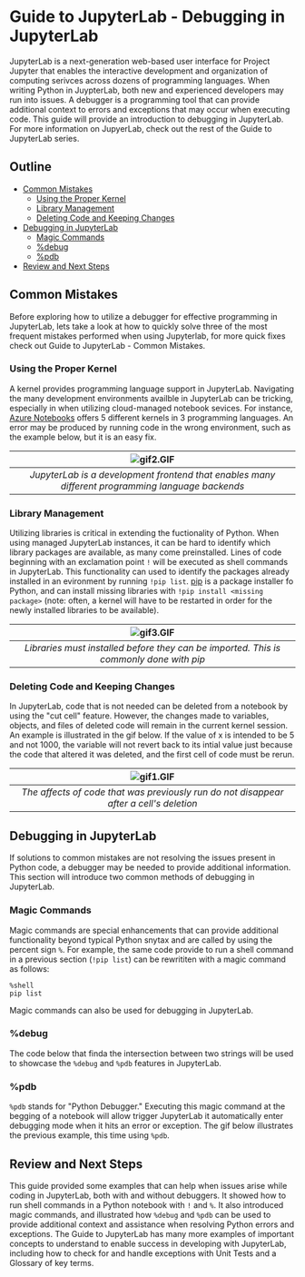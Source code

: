 # Guide to JupyterLab - Debugging in JupyterLab

JupyterLab is a next-generation web-based user interface for Project Jupyter that enables the interactive development and organization of computing serivces across dozens of programming languages. When writing Python in JuypterLab, both new and experienced developers may run into issues. A debugger is a programming tool that can provide additional context to errors and exceptions that may occur when executing code. This guide will provide an introduction to debugging in JupyterLab. For more information on JupyerLab, check out the rest of the Guide to JupyterLab series.

## Outline
<!--ts-->
   * [Common Mistakes](#common-mistakes)
      * [Using the Proper Kernel](#using-the-proper-kernel)
      * [Library Management](#library-management)
      * [Deleting Code and Keeping Changes](#deleting-code-and-keeping-changes)
   * [Debugging in JupyterLab](#debugging-in-jupyterlab)
      * [Magic Commands](#magic-commands)
      * [%debug](#debug)
      * [%pdb](#pdb)
   * [Review and Next Steps](#review-and-next-steps)
<!--te--> 

## Common Mistakes
Before exploring how to utilize a debugger for effective programming in JupyterLab, lets take a look at how to quickly solve three of the most frequent mistakes performed when using Jupyterlab, for more quick fixes check out Guide to JupyterLab - Common Mistakes.

### Using the Proper Kernel
A kernel provides programming language support in JupyterLab. Navigating the many development environments availble in JupyterLab can be tricking, especially in when utilizing cloud-managed notebook sevices. For instance, [Azure Notebooks](https://notebooks.azure.com/help/jupyter-notebooks/available-kernels) offers 5 different kernels in 3 programming languages. An error may be produced by running code in the wrong environment, such as the example below, but it is an easy fix.

|![gif2.GIF](https://github.com/PubChimps/JupyterLab/blob/master/media/gif2.GIF?raw=true) |  
|:--:| 
| *JupyterLab is a development frontend that enables many different programming language backends* |

### Library Management
Utilizing libraries is critical in extending the fuctionality of Python. When using managed JupyterLab instances, it can be hard to identify which library packages are available, as many come preinstalled. Lines of code beginning with an exclamation point `!` will be executed as shell commands in JupyterLab. This functionality can used to identify the packages already installed in an evironment by running `!pip list`. [pip](https://pypi.org/project/pip/) is a package installer fo Python, and can install missing libraries with `!pip install <missing package>` (note: often, a kernel will have to be restarted in order for the newly installed libraries to be available).

|![gif3.GIF](https://github.com/PubChimps/JupyterLab/blob/master/media/gif3.GIF?raw=true) |  
|:--:| 
| *Libraries must installed before they can be imported. This is commonly done with pip* |

### Deleting Code and Keeping Changes
In JupyterLab, code that is not needed can be deleted from a notebook by using the "cut cell" feature. However, the changes made to variables, objects, and files of deleted code will remain in the current kernel session. An example is illustrated in the gif below. If the value of x is intended to be 5 and not 1000, the variable will not revert back to its intial value just because the code that altered it was deleted, and the first cell of code must be rerun.


|![gif1.GIF](https://github.com/PubChimps/JupyterLab/blob/master/media/gif1.GIF?raw=true) |  
|:--:| 
| *The affects of code that was previously run do not disappear after a cell's deletion* |

## Debugging in JupyterLab
If solutions to common mistakes are not resolving the issues present in Python code, a debugger may be needed to provide additional information. This section will introduce two common methods of debugging in JupyterLab.

### Magic Commands 
Magic commands are special enhancements that can provide additional functionality beyond typical Python snytax and are called by using the percent sign `%`. For example, the same code provide to run a shell command in a previous section (`!pip list`) can be rewrititen with a magic command as follows:

```
%shell
pip list
```
Magic commands can also be used for debugging in JupyterLab.

### %debug
The code below that finda the intersection between two strings will be used to showcase the `%debug` and `%pdb` features in JupyterLab.

<script src="https://gist.github.com/PubChimps/70cca0645173606f0d111a63cac70261.js"></script>


### %pdb

`%pdb` stands for "Python Debugger." Executing this magic command at the begging of a notebook will allow trigger JupyterLab it automatically enter debugging mode when it hits an error or exception. The gif below illustrates the previous example, this time using `%pdb`.

## Review and Next Steps
This guide provided some examples that can help when issues arise while coding in JupyterLab, both with and without debuggers. It showed how to run shell commands in a Python notebook with `!` and `%`. It also introduced magic commands, and illustrated how `%debug` and `%pdb` can be used to provide additional context and assistance when resolving Python errors and exceptions. The Guide to JupyterLab has many more examples of important concepts to understand to enable success in developing with JupyterLab, including how to check for and handle exceptions with Unit Tests and a Glossary of key terms.

